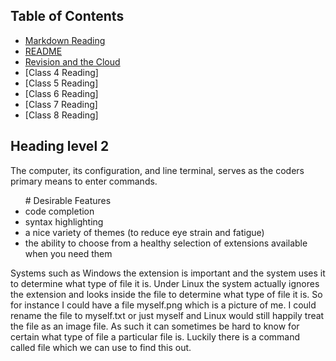 ## Table of Contents

- [Markdown Reading](markdown.md)
- [README](README.md)
- [Revision and the Cloud](revisions-and-the-cloud.md)
- [Class 4 Reading]
- [Class 5 Reading]
- [Class 6 Reading]
- [Class 7 Reading]
- [Class 8 Reading]


## Heading level 2
The computer, its configuration, and line terminal, serves as the coders primary means to enter commands. 
<ul>  # Desirable Features
<li> code completion</li>
<li> syntax highlighting </li> 
<li> a nice variety of themes (to reduce eye strain and fatigue) </li> 
<li> the ability to choose from a healthy selection of extensions available when you need them</li>
</ul>
Systems such as Windows the extension is important and the system uses it to determine what type of file it is. Under Linux the system actually ignores the extension and looks inside the file to determine what type of file it is. So for instance I could have a file myself.png which is a picture of me. I could rename the file to myself.txt or just myself and Linux would still happily treat the file as an image file. As such it can sometimes be hard to know for certain what type of file a particular file is. Luckily there is a command called file which we can use to find this out.

